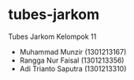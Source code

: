 # tubes-jarkom
Tubes Jarkom Kelompok 11

- Muhammad Munzir (1301213167)
- Rangga Nur Faisal (1301213356)
- Adi Trianto Saputra (1301213310)